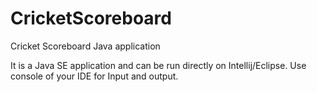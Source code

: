 # CricketScoreboard
Cricket Scoreboard Java application

It is a Java SE application and can be run directly on Intellij/Eclipse.
Use console of your IDE for Input and output.
